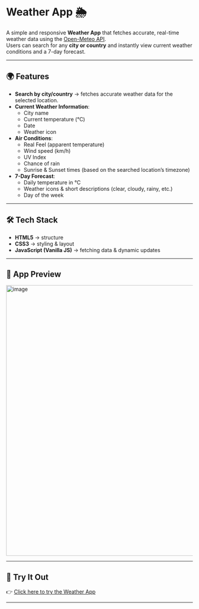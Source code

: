 # Weather App 🌦️

A simple and responsive **Weather App** that fetches accurate, real-time weather data using the [Open-Meteo API](https://open-meteo.com/).  
Users can search for any **city or country** and instantly view current weather conditions and a 7-day forecast.

---

## 🌍 Features

- **Search by city/country** → fetches accurate weather data for the selected location.  
- **Current Weather Information**:
  - City name
  - Current temperature (°C)
  - Date
  - Weather icon
- **Air Conditions**:
  - Real Feel (apparent temperature)
  - Wind speed (km/h)
  - UV Index
  - Chance of rain
  - Sunrise & Sunset times (based on the searched location’s timezone)
- **7-Day Forecast**:
  - Daily temperature in °C
  - Weather icons & short descriptions (clear, cloudy, rainy, etc.)
  - Day of the week

---

## 🛠️ Tech Stack

- **HTML5** → structure  
- **CSS3** → styling & layout  
- **JavaScript (Vanilla JS)** → fetching data & dynamic updates  

---

## 📸 App Preview

<img width="1358" height="728" alt="image" src="https://github.com/user-attachments/assets/ef2001f8-b20b-45b9-9399-c46a0f722d66" />

---

## 🚀 Try It Out

👉 [Click here to try the Weather App](https://weather-app-production-177c.up.railway.app/)  

---

